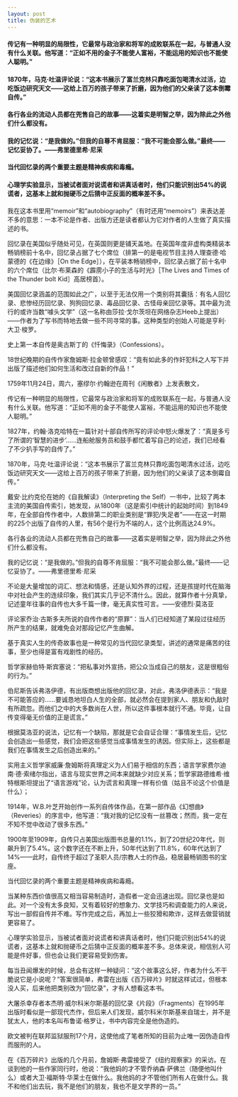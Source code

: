 ```yaml
---
layout: post
title: 伪装的艺术
---
```

#### 传记有一种明显的局限性，它最常与政治家和将军的成败联系在一起，与普通人没有什么关联。他写道：“正如不用的金子不能使人富裕，不能运用的知识也不能使人聪明。”               
#### 1870年，马克·吐温评论说：“这本书展示了富兰克林只靠吃面包喝清水过活，边吃饭边研究天文——这给上百万的孩子带来了折磨，因为他们的父亲读了这本倒霉自传。”               
#### 各行各业的流动人员都在兜售自己的故事——这着实是明智之举，因为除此之外他们什么都没有。               
#### 我的记忆说：“是我做的。”但我的自尊不肯屈服：“我不可能会那么做。”最终——记忆妥协了。——弗里德里希·尼采          
#### 当代回忆录的两个重要主题是精神疾病和毒瘾。               
#### 心理学实验显示，当被试者面对说谎者和讲真话者时，他们只能识别出54%的说谎者，这基本上就和抛硬币之后猜中正反面的概率差不多。
<!-- more -->
我在这本书里用“memoir”和“autobiography”（有时还用“memoirs”）来表达差不多的意思：一本不论是作者、出版方还是读者都认为它对作者的人生做了真实描述的书。               

回忆录在美国似乎随处可见，在英国则更是铺天盖地。在英国年度非虚构类精装本畅销榜前十名中，回忆录占据了七个席位（排第一的是电视节目主持人理查德·哈蒙德的《在边缘》［On the Edge］），在平装本畅销榜中，回忆录占据了前十名中的六个席位（比尔·布莱森的《霹雳小子的生活与时光》［The Lives and Times of the Thunder bolt Kid］高居榜首）。               

美国回忆录涵盖的范围如此之广，以至于无法仅用一个类别将其囊括：有名人回忆录、悲惨经历回忆录、狗狗回忆录、毒品回忆录、古怪母亲回忆录等。其中最为流行的或许当数“噱头文学”（这一名称由莎拉·戈尔茨坦在网络杂志Heeb上提出）——作者为了写书而特地去做一些不同寻常的事。这种类型的创始人可能是亨利·大卫·梭罗。               

史上第一本自传是奥古斯丁的《忏悔录》（Confessions）。               

18世纪晚期的自传作家詹姆斯·拉金顿曾感叹：“竟有如此多的作奸犯科之人写下并出版了描述他们如何生活和改过自新的作品！”               

1759年11月24日，周六，塞缪尔·约翰逊在周刊《闲散者》上发表散文，               

传记有一种明显的局限性，它最常与政治家和将军的成败联系在一起，与普通人没有什么关联。他写道：“正如不用的金子不能使人富裕，不能运用的知识也不能使人聪明。”               

1827年，约翰·洛克哈特在一篇针对十部自传所写的评论中怒火爆发了：“真是多亏了所谓的‘智慧的进步’……连船舱服务员和鼓手都忙着写自己的论述，我们已经看了不少扒手写的自传了。”               

1870年，马克·吐温评论说：“这本书展示了富兰克林只靠吃面包喝清水过活，边吃饭边研究天文——这给上百万的孩子带来了折磨，因为他们的父亲读了这本倒霉自传。”               

戴安·比约克伦在她的《自我解读》（Interpreting the Self）一书中，比较了两本主流的美国自传索引，她发现，从1800年（这是索引中统计的起始时间）到1849年，在全部自传作者中，人数排第二的职业类别是“罪犯/失足者”——在这一时期的225个出版了自传的人里，有56个是行为不端的人，这个比例高达24.9%。               

各行各业的流动人员都在兜售自己的故事——这着实是明智之举，因为除此之外他们什么都没有。               

我的记忆说：“是我做的。”但我的自尊不肯屈服：“我不可能会那么做。”最终——记忆妥协了。——弗里德里希·尼采               

不论是大量增加的词汇、想法和情感，还是认知外界的过程，还是孩提时代在脑海中对社会产生的连续印象，我们其实几乎记不清什么。因此，就算作者十分真挚，记述童年往事的自传也大多千篇一律，毫无真实性可言。——安德烈·莫洛亚               

评论家乔治·古斯多夫所说的自传作者的“原罪”：当人们已经知道了某段过往经历所产生的结果，就难免会对那段记忆产生曲解。               

基于真实人生的传奇故事也是一种常见的当代回忆录类型，讲述的通常是痛苦的往事，至少也得是富有戏剧性的经历。               

哲学家赫伯特·斯宾塞说：“把私事对外宣扬，把公众当成自己的朋友，这是很粗俗的行为。”               

伯尼斯告诉弗洛伊德，有出版商想出版他的回忆录，对此，弗洛伊德表示：“我是不可能答应的……要诚恳地坦白人生的全部，就必然会在提到家人、朋友和仇敌时有所疏忽。而他们之中的大多数尚在人世，所以这件事根本就行不通。毕竟，让自传变得毫无价值的正是谎言。”               

根据莫洛亚的说法，记忆有一个缺陷，那就是它会自证合理：“事情发生后，记忆会创造出一些感觉，我们会把这些感觉当成事情发生的诱因。但实际上，这些都是我们在事情发生之后创造出来的。”               

实用主义哲学家威廉·詹姆斯将真理定义为人们易于相信的东西；语言学家费尔迪南·德·索绪尔指出，语言与现实世界之间本来就缺少对应关系；哲学家路德维希·维特根斯坦提出了“语言游戏”论，认为谎言和真理一样有价值（姑且不论这个价值是什么）；               

1914年，W.B.叶芝开始创作一系列自传体作品，在第一部作品《幻想曲》（Reveries）的序言中，他写道：“我对我的记忆没有一丝篡改；然而，我一定在不知不觉中改动了很多东西。”               

1900年至1909年，自传只占美国出版图书总量的1.1%，到了20世纪20年代，则飙升到了5.4%。这个数字还在不断上升，50年代达到了11.8%，60年代达到了14%——此时，自传终于超过了圣职人员/宗教人士的作品，稳居最畅销图书的宝座。               

当代回忆录的两个重要主题是精神疾病和毒瘾。               

当某种东西价值很高又相当容易制造时，造假者一定会迅速出现。回忆录也是如此。对一个没有太多良知，又有着较好的想象力、文学技巧和调查能力的人来说，写出一部假自传并不难。写作完成之后，再加上一些狡猾和欺诈，这样去做营销就更容易了。               

心理学实验显示，当被试者面对说谎者和讲真话者时，他们只能识别出54%的说谎者，这基本上就和抛硬币之后猜中正反面的概率差不多。总体来说，相信别人可能是件好事，但也会让我们更容易受到伤害。               

每当丑闻爆发的时候，总会有这样一种疑问：“这个故事这么好，作者为什么不干脆说它是小说呢？”答案很简单，弗雷在出版《百万碎片》时就这样试过，但根本没人买，后来他把类别改为“回忆录”，才有人想看这本书。               

大屠杀幸存者本杰明·威尔科米尔斯基的回忆录《片段》（Fragments）在1995年出版时看似是一部现代杰作，但后来人们发现，威尔科米尔斯基来自瑞士，并不是犹太人，他的本名叫布鲁诺·格罗让，书中内容完全是他伪造的。               

欧文被判在联邦监狱服刑17个月，这使他成了笔者所知的目前为止唯一因伪造自传而服刑的人。               

在《百万碎片》出版的几个月前，詹姆斯·弗雷接受了《纽约观察家》的采访。在谈到他的一些作家同行时，他说：“我他妈的才不管乔纳森·萨佛兰（随便他叫什么）或者大卫·福斯特·华莱士在做什么。我他妈的才不管他们所有人在做什么。我不和他们出去玩，我不是他们的朋友，我也不是文学界的一员。”               
